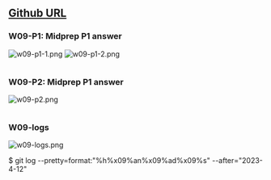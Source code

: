 ## [Github URL](https://github.com/tutelary1105/1112-1N-js-demo-211411011)

### W09-P1: Midprep P1 answer

![w09-p1-1.png](https://izfkkkxjvqncdvyzzpkv.supabase.co/storage/v1/object/public/demo-11/md_1N_img/w09-p1-1.png)
![w09-p1-2.png](https://izfkkkxjvqncdvyzzpkv.supabase.co/storage/v1/object/public/demo-11/md_1N_img/w09-p1-2.png)

```

```

### W09-P2: Midprep P1 answer

![w09-p2.png](https://izfkkkxjvqncdvyzzpkv.supabase.co/storage/v1/object/public/demo-11/md_1N_img/w09-p2.png)

```

```

### W09-logs

![w09-logs.png](https://izfkkkxjvqncdvyzzpkv.supabase.co/storage/v1/object/public/demo-11/md_1N_img/w09-logs.png)

$ git log --pretty=format:"%h%x09%an%x09%ad%x09%s" --after="2023-4-12"
